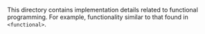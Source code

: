 This directory contains implementation details related to functional programming. For example, functionality similar to that found in `<functional>`.

